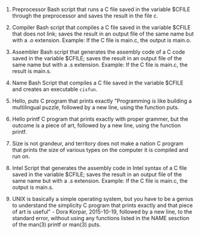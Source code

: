 1. Preprocessor
   Bash script that runs a C file saved in the variable $CFILE through the preprocessor and saves the result in the file c.

2. Compiler
   Bash script that compiles a C file saved in the variable $CFILE  that does not link; saves the result in an output file of the
  same name but with a .o extension. Example: If the C file is main.c, the output is main.o.

3. Assembler
  Bash script that generates the assembly code of a C code saved in the variable $CFILE; saves the result in an output file of the
  same name but with a .s extension. Example: If the C file is main.c, the result is main.s.

4. Name
    Bash Script that compiles a C file saved in the variable $CFILE and creates an executable `cisfun`.

5. Hello, puts
   C program that prints exactly "Programming is like building a multilingual puzzle, followed by a new line, using the function puts.

6. Hello printf
  C program that prints exactly with proper grammer, but the outcome is a piece of art, followed by a new line, using the function printf.

7. Size is not grandeur, and territory does not make a nation
    C program that prints the size of various types on the computer it is compiled and run on.

8. Intel
   Script that generates the assembly code in Intel syntax of a C file saved in the variable $CFILE; saves the result in an output file of the same name
  but with a .s extension. Example: If the C file is main.c, the output is main.s.

9. UNIX is basically a simple operating system, but you have to be a genius to understand the simplicity C program that prints exactly and that piece of art is useful" - Dora Korpar, 2015-10-19, followed by a new line, to the standard error, without using any functions listed in the NAME sesction of the man(3) printf or man(3) puts.
